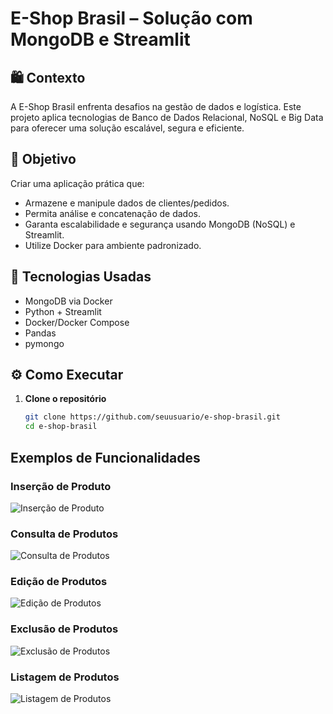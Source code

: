 # E-Shop Brasil – Solução com MongoDB e Streamlit

## 🛍️ Contexto
A E-Shop Brasil enfrenta desafios na gestão de dados e logística. Este projeto aplica tecnologias de Banco de Dados Relacional, NoSQL e Big Data para oferecer uma solução escalável, segura e eficiente.

## 🎯 Objetivo
Criar uma aplicação prática que:
- Armazene e manipule dados de clientes/pedidos.
- Permita análise e concatenação de dados.
- Garanta escalabilidade e segurança usando MongoDB (NoSQL) e Streamlit.
- Utilize Docker para ambiente padronizado.

## 🧱 Tecnologias Usadas
- MongoDB via Docker
- Python + Streamlit
- Docker/Docker Compose
- Pandas
- pymongo

## ⚙️ Como Executar

1. **Clone o repositório**  
   ```bash
   git clone https://github.com/seuusuario/e-shop-brasil.git
   cd e-shop-brasil


## Exemplos de Funcionalidades

### Inserção de Produto

![Inserção de Produto](exemplos/adicionar.png)

### Consulta de Produtos

![Consulta de Produtos](exemplos/consulta_concatenação.png)

### Edição de Produtos
![Edição de Produtos](exemplos/editar.png)

### Exclusão de Produtos
![Exclusão de Produtos](exemplos/excluir.png)

### Listagem de Produtos
![Listagem de Produtos](exemplos/listagem.png)
